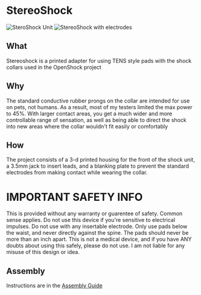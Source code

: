 # StereoShock
![SteroShock Unit](Images/Complete) ![StereoShock with electrodes](Images/CompleteWithElectrodes)
## What
Stereoshock is a printed adapter for using TENS style pads with the shock collars used in the OpenShock project

## Why
The standard conductive rubber prongs on the collar are intended for use on pets, not humans. As a result, most of my testers limited the max power to 45%. With larger contact areas, you get a much wider and more controllable range of sensation, as well as being able to direct the shock into new areas where the collar wouldn't fit easily or comfortably

## How
The project consists of a 3-d printed housing for the front of the shock unit, a 3.5mm jack to insert leads, and a blanking plate to prevent the standard electrodes from making contact while wearing the collar. 

# IMPORTANT SAFETY INFO
This is provided without any warranty or guarentee of safety. Common sense applies. Do not use this device if you're sensitive to electrical impulses. Do not use with any insertable electrode. Only use pads below the waist, and never directly against the spine. The pads should never be more than an inch apart. This is not a medical device, and if you have ANY doubts about using this safely, please do not use. I am not liable for any misuse of this design or idea.

## Assembly
Instructions are in the [Assembly Guide](Docs/AssemblyInstructions.md)